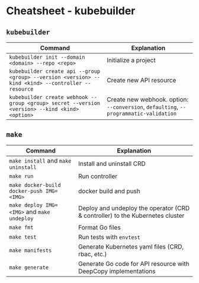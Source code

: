 # Cheatsheet - kubebuilder

## `kubebuilder`
|Command|Explanation|
|---|---|
|`kubebuilder init --domain <domain> --repo <repo>` |Initialize a project|
|`kubebuilder create api --group <group> --version <version> --kind <kind> --controller --resource`|Create new API resource|
|`kubebuilder create webhook --group <group> secret --version <version> --kind <kind> <option>`|Create new webhook. option: `--conversion`, `defaulting`, `--programmatic-validation`|

## `make`
|Command|Explanation|
|---|---|
|`make install` and `make uninstall`|Install and uninstall CRD|
|`make run`|Run controller|
|`make docker-build docker-push IMG=<IMG>`|docker build and push|
|`make deploy IMG=<IMG>` and `make undeploy`| Deploy and undeploy the operator (CRD & controller) to the Kubernetes cluster|
|`make fmt` | Format Go files|
|`make test`| Run tests with `envtest`|
|`make manifests`| Generate Kubernetes yaml files (CRD, rbac, etc.) |
|`make generate`| Generate Go code for API resource with DeepCopy implementations|
